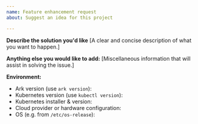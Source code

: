 ```yaml
---
name: Feature enhancement request
about: Suggest an idea for this project

---
```


**Describe the solution you'd like**
[A clear and concise description of what you want to happen.]


**Anything else you would like to add:**
[Miscellaneous information that will assist in solving the issue.]


**Environment:**

- Ark version (use `ark version`):
- Kubernetes version (use `kubectl version`):
- Kubernetes installer & version:
- Cloud provider or hardware configuration:
- OS (e.g. from `/etc/os-release`):
